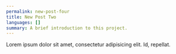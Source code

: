 ```yaml
---
permalink: new-post-four
title: New Post Two
languages: []
summary: A brief introduction to this project.
---
```


Lorem ipsum dolor sit amet, consectetur adipisicing elit. Id, repellat.
